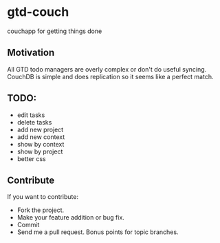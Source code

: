 # gtd-couch
couchapp for getting things done

## Motivation
All GTD todo managers are overly complex or don't do useful syncing. CouchDB is simple
and does replication so it seems like a perfect match.

## TODO:
- edit tasks
- delete tasks
- add new project
- add new context
- show by context
- show by project
- better css

## Contribute
If you want to contribute:

- Fork the project.
- Make your feature addition or bug fix.
- Commit
- Send me a pull request. Bonus points for topic branches.
